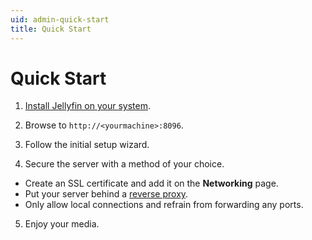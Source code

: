```yaml
---
uid: admin-quick-start
title: Quick Start
---
```


# Quick Start

1. [Install Jellyfin on your system](xref:admin-installing).

2. Browse to `http://<yourmachine>:8096`.

3. Follow the initial setup wizard.

4. Secure the server with a method of your choice.

  * Create an SSL certificate and add it on the **Networking** page.
  * Put your server behind a [reverse proxy](xref:admin-reverse-proxy).
  * Only allow local connections and refrain from forwarding any ports.

5. Enjoy your media.
